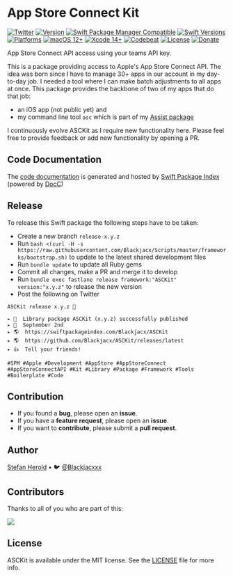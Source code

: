 # App Store Connect Kit


<!-- [![Test](https://github.com/Blackjacx/asckit/actions/workflows/test.yml/badge.svg)](https://github.com/Blackjacx/asckit/actions/workflows/test.yml) -->
[![Twitter](https://img.shields.io/twitter/follow/blackjacxxx?label=%40Blackjacxxx)](https://twitter.com/blackjacxxx)
[![Version](https://shields.io/github/v/release/blackjacx/ASCKit?display_name=tag&include_prereleases&sort=semver)](https://github.com/Blackjacx/ASCKit/releases)
[![Swift Package Manager Compatible](https://img.shields.io/badge/SPM-compatible-brightgreen.svg)](https://swift.org/package-manager/)
[![Swift Versions](https://img.shields.io/endpoint?url=https%3A%2F%2Fswiftpackageindex.com%2Fapi%2Fpackages%2FBlackjacx%2FASCKit%2Fbadge%3Ftype%3Dswift-versions)](https://swiftpackageindex.com/Blackjacx/ASCKit)
[![Platforms](https://img.shields.io/endpoint?url=https%3A%2F%2Fswiftpackageindex.com%2Fapi%2Fpackages%2FBlackjacx%2FASCKit%2Fbadge%3Ftype%3Dplatforms)](https://swiftpackageindex.com/Blackjacx/ASCKit)
[![macOS 12+](https://img.shields.io/badge/macOS-12.0%2B-blue.svg)](https://developer.apple.com/download/)
[![Xcode 14+](https://img.shields.io/badge/Xcode-14%2B-blue.svg)](https://developer.apple.com/download/)
[![Codebeat](https://codebeat.co/badges/09488e6e-331e-4d7a-9238-3b2224cc8f04)](https://codebeat.co/projects/github-com-blackjacx-asckit-develop)
[![License](https://img.shields.io/github/license/blackjacx/asckit.svg)](https://github.com/Blackjacx/asckit/blob/develop/LICENSE)
[![Donate](https://img.shields.io/badge/Donate-PayPal-blue.svg)](https://www.paypal.me/STHEROLD)

App Store Connect API access using your teams API key.

<!-- <p align="center">
<img src="./icon.png" alt="SHSearchBar" height="128" width="128">
</p> -->

This is a package providing access to Apple's App Store Connect API. The idea was born since I have to manage 30+ apps in our account in my day-to-day job. I needed a tool where I can make batch adjustments to all apps at once. This package provides the backbone of two of my apps that do that job:
- an iOS app (not public yet) and
- my command line tool `asc` which is part of my [Assist package](https://github.com/Blackjacx/Assist)

I continuously evolve ASCKit as I require new functionality here. Please feel free to provide feedback or add new functionality by opening a PR.

## Code Documentation

The [code documentation](https://swiftpackageindex.com/Blackjacx/ASCKit/develop/documentation/asckit) is generated and hosted by [Swift Package Index](https://swiftpackageindex.com/) (powered by [DocC](https://developer.apple.com/documentation/docc))

## Release

To release this Swift package the following steps have to be taken:
- Create a new branch `release-x.y.z`
- Run `bash <(curl -H -s https://raw.githubusercontent.com/Blackjacx/Scripts/master/frameworks/bootstrap.sh)` to update to the latest shared development files
- Run `bundle update` to update all Ruby gems
- Commit all changes, make a PR and merge it to develop
- Run `bundle exec fastlane release framework:"ASCKit" version:"x.y.z"` to release the new version
- Post the following on Twitter
```
ASCKit release x.y.z 🎉

▸ 🚀  Library package ASCKit (x.y.z) successfully published
▸ 📅  September 2nd
▸ 🌎  https://swiftpackageindex.com/Blackjacx/ASCKit
▸ 🌎  https://github.com/Blackjacx/ASCKit/releases/latest
▸ 👍  Tell your friends!

#SPM #Apple #Development #AppStore #AppStoreConnect #AppStoreConnectAPI #Kit #Library #Package #Framework #Tools #Boilerplate #Code
```

## Contribution

- If you found a **bug**, please open an **issue**.
- If you have a **feature request**, please open an **issue**.
- If you want to **contribute**, please submit a **pull request**.

## Author

[Stefan Herold](mailto:stefan.herold@gmail.com) • 🐦 [@Blackjacxxx](https://twitter.com/Blackjacxxx)

## Contributors

Thanks to all of you who are part of this:

<a href="https://github.com/blackjacx/asckit/graphs/contributors">
  <img src="https://contrib.rocks/image?repo=blackjacx/asckit" />
</a>

## License

ASCKit is available under the MIT license. See the [LICENSE](LICENSE) file for more info.
